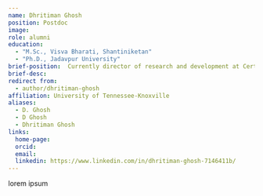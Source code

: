 ```yaml
---
name: Dhritiman Ghosh
position: Postdoc
image: 
role: alumni
education:
  - "M.Sc., Visva Bharati, Shantiniketan"
  - "Ph.D., Jadavpur University"
brief-position:  Currently director of research and development at Certis Biologicals
brief-desc: 
redirect from:
  - author/dhritiman-ghosh  
affiliation: University of Tennessee-Knoxville
aliases:
  - D. Ghosh
  - D Ghosh
  - Dhritiman Ghosh
links:
  home-page: 
  orcid:
  email:
  linkedin: https://www.linkedin.com/in/dhritiman-ghosh-7146411b/
---
```


lorem ipsum
